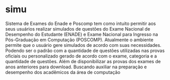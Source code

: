 # simu
Sistema de Exames do Enade e Poscomp tem como intuito permitir aos seus usuários realizar simulados de questões do Exame Nacional de Desempenho do Estudante (ENADE) e Exame Nacional para Ingresso na Pós-Graduação em Computação (POSCOMP). Atualmente o ambiente permite que o usuário gere simulados de acordo com suas necessidades. Podendo ser o padrão com a quantidade de questões utilizadas nas provas oficiais ou personalizado gerado de acordo com o exame, categoria e a quantidade de questões. Além de disponibilizar as provas dos exames de anos anteriores para download. Buscando auxiliar na preparação e desempenho dos acadêmicos da área de computação
